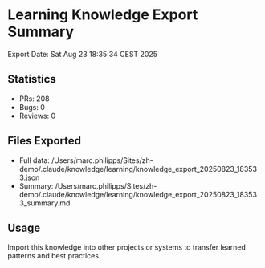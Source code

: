 # Learning Knowledge Export Summary

Export Date: Sat Aug 23 18:35:34 CEST 2025

## Statistics
- PRs:      208
- Bugs:        0  
- Reviews:        0

## Files Exported
- Full data: /Users/marc.philipps/Sites/zh-demo/.claude/knowledge/learning/knowledge_export_20250823_183533.json
- Summary: /Users/marc.philipps/Sites/zh-demo/.claude/knowledge/learning/knowledge_export_20250823_183533_summary.md

## Usage
Import this knowledge into other projects or systems to transfer learned patterns and best practices.
